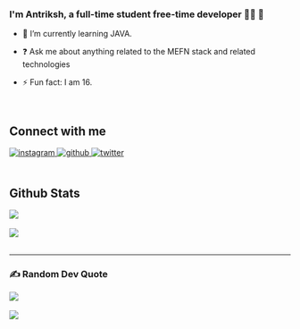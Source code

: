### <div align="start">I'm Antriksh, a full-time student free-time developer 👨‍💻 🚀</div>  
  

- 🌱 I’m currently learning JAVA.  
  
- ❓ Ask me about anything related to the MEFN stack and related technologies  
  
- ⚡ Fun fact: I am 16.  
  

<br/>  

## Connect with me  
<div align="start">
<a href="https://instagram.com/antriksh.ig" target="_blank">
<img src=https://img.shields.io/badge/instagram-%23000000.svg?&style=for-the-badge&logo=instagram&logoColor=white alt=instagram style="margin-bottom: 5px;" />
</a>
<a href="https://github.com/antrikshverma" target="_blank">
<img src=https://img.shields.io/badge/github-%2324292e.svg?&style=for-the-badge&logo=github&logoColor=white alt=github style="margin-bottom: 5px;" />
</a>
<a href="https://twitter.com/antrikshdev" target="_blank">
<img src=https://img.shields.io/badge/twitter-%2300acee.svg?&style=for-the-badge&logo=twitter&logoColor=white alt=twitter style="margin-bottom: 5px;" />
</a> 
</div>  
<br/>  


## Github Stats  
<div align="start"><img src="https://github-readme-stats.vercel.app/api?username=antrikshverma&show_icons=true&theme=dark&count_private=true&hide_border=true" align="center" /></div>  

<br/>

<div align="start"><img src="https://spotify-github-profile.vercel.app/api/view?uid=31sdc3sqrco73uphuc2ybja7kibu&cover_image=true&theme=default&show_offline=false&background_color=121212&interchange=true&bar_color=53b14f&bar_color_cover=true" /></div>  

<br/>  

----
<!-- ![](https://github-readme-streak-stats.herokuapp.com/?user=antrikshverma&theme=dark&hide_border=false)
<br/>
![](https://github-readme-stats.vercel.app/api/top-langs/?username=antrikshverma&theme=dark&hide_border=false&include_all_commits=true&count_private=true&layout=compact)
---- -->

### ✍️ Random Dev Quote
<div align="start">
  <img src="https://quotes-github-readme.vercel.app/api?type=horizontal&theme=tokyonight" align="center" />
<!-- ![](https://quotes-github-readme.vercel.app/api?type=horizontal&theme=tokyonight) -->
</div><br/>

<div align="start">
<img src="https://komarev.com/ghpvc/?username=antrikshverma&&style=flat-rounded" align="center" />
</div>  
<br/>  
